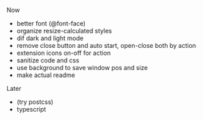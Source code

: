Now
* better font (@font-face)
* organize resize-calculated styles
* dif dark and light mode
* remove close button and auto start, open-close both by action
* extension icons on-off for action
* sanitize code and css
* use background to save window pos and size
* make actual readme

Later
* (try postcss)
* typescript